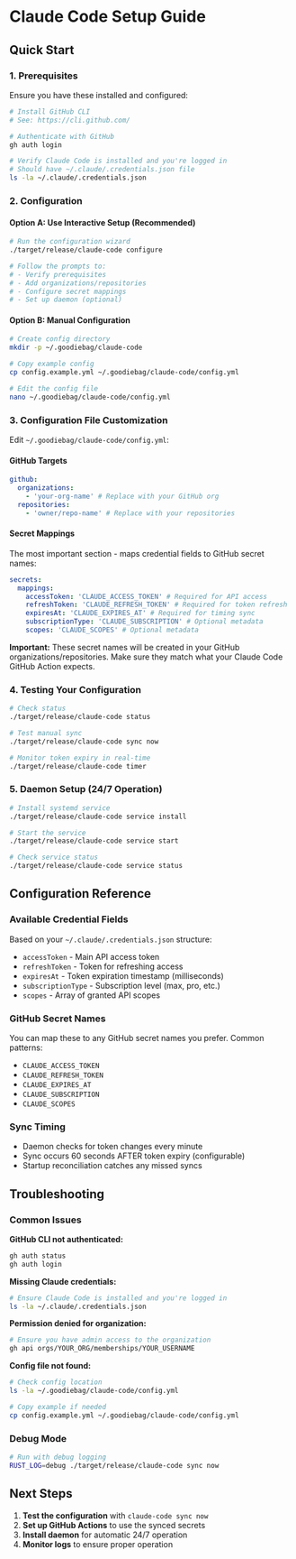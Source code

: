 # Claude Code Setup Guide

## Quick Start

### 1. Prerequisites

Ensure you have these installed and configured:

```bash
# Install GitHub CLI
# See: https://cli.github.com/

# Authenticate with GitHub
gh auth login

# Verify Claude Code is installed and you're logged in
# Should have ~/.claude/.credentials.json file
ls -la ~/.claude/.credentials.json
```

### 2. Configuration

#### Option A: Use Interactive Setup (Recommended)

```bash
# Run the configuration wizard
./target/release/claude-code configure

# Follow the prompts to:
# - Verify prerequisites
# - Add organizations/repositories
# - Configure secret mappings
# - Set up daemon (optional)
```

#### Option B: Manual Configuration

```bash
# Create config directory
mkdir -p ~/.goodiebag/claude-code

# Copy example config
cp config.example.yml ~/.goodiebag/claude-code/config.yml

# Edit the config file
nano ~/.goodiebag/claude-code/config.yml
```

### 3. Configuration File Customization

Edit `~/.goodiebag/claude-code/config.yml`:

#### GitHub Targets

```yaml
github:
  organizations:
    - 'your-org-name' # Replace with your GitHub org
  repositories:
    - 'owner/repo-name' # Replace with your repositories
```

#### Secret Mappings

The most important section - maps credential fields to GitHub secret names:

```yaml
secrets:
  mappings:
    accessToken: 'CLAUDE_ACCESS_TOKEN' # Required for API access
    refreshToken: 'CLAUDE_REFRESH_TOKEN' # Required for token refresh
    expiresAt: 'CLAUDE_EXPIRES_AT' # Required for timing sync
    subscriptionType: 'CLAUDE_SUBSCRIPTION' # Optional metadata
    scopes: 'CLAUDE_SCOPES' # Optional metadata
```

**Important:** These secret names will be created in your GitHub
organizations/repositories. Make sure they match what your Claude Code GitHub
Action expects.

### 4. Testing Your Configuration

```bash
# Check status
./target/release/claude-code status

# Test manual sync
./target/release/claude-code sync now

# Monitor token expiry in real-time
./target/release/claude-code timer
```

### 5. Daemon Setup (24/7 Operation)

```bash
# Install systemd service
./target/release/claude-code service install

# Start the service
./target/release/claude-code service start

# Check service status
./target/release/claude-code service status
```

## Configuration Reference

### Available Credential Fields

Based on your `~/.claude/.credentials.json` structure:

- `accessToken` - Main API access token
- `refreshToken` - Token for refreshing access
- `expiresAt` - Token expiration timestamp (milliseconds)
- `subscriptionType` - Subscription level (max, pro, etc.)
- `scopes` - Array of granted API scopes

### GitHub Secret Names

You can map these to any GitHub secret names you prefer. Common patterns:

- `CLAUDE_ACCESS_TOKEN`
- `CLAUDE_REFRESH_TOKEN`
- `CLAUDE_EXPIRES_AT`
- `CLAUDE_SUBSCRIPTION`
- `CLAUDE_SCOPES`

### Sync Timing

- Daemon checks for token changes every minute
- Sync occurs 60 seconds AFTER token expiry (configurable)
- Startup reconciliation catches any missed syncs

## Troubleshooting

### Common Issues

**GitHub CLI not authenticated:**

```bash
gh auth status
gh auth login
```

**Missing Claude credentials:**

```bash
# Ensure Claude Code is installed and you're logged in
ls -la ~/.claude/.credentials.json
```

**Permission denied for organization:**

```bash
# Ensure you have admin access to the organization
gh api orgs/YOUR_ORG/memberships/YOUR_USERNAME
```

**Config file not found:**

```bash
# Check config location
ls -la ~/.goodiebag/claude-code/config.yml

# Copy example if needed
cp config.example.yml ~/.goodiebag/claude-code/config.yml
```

### Debug Mode

```bash
# Run with debug logging
RUST_LOG=debug ./target/release/claude-code sync now
```

## Next Steps

1. **Test the configuration** with `claude-code sync now`
2. **Set up GitHub Actions** to use the synced secrets
3. **Install daemon** for automatic 24/7 operation
4. **Monitor logs** to ensure proper operation
